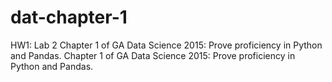 
# dat-chapter-1
HW1: Lab 2 
Chapter 1 of GA Data Science 2015: Prove proficiency in Python and Pandas.
Chapter 1 of GA Data Science 2015: Prove proficiency in Python and Pandas. 
